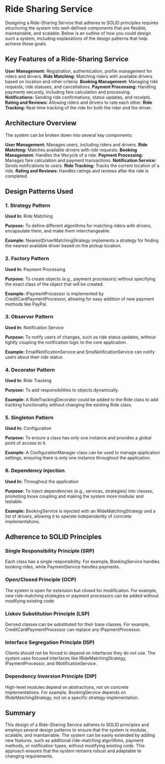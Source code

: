 ﻿# Ride Sharing Service

Designing a Ride-Sharing Service that adheres to SOLID principles requires structuring the system into well-defined components that are flexible, maintainable, and scalable. Below is an outline of how you could design such a system, including explanations of the design patterns that help achieve these goals.

## Key Features of a Ride-Sharing Service

**User Management:** Registration, authentication, profile management for riders and drivers.
**Ride Matching:** Matching riders with available drivers based on location and other criteria.
**Booking Management:** Managing ride requests, ride statuses, and cancellations.
**Payment Processing:** Handling payments securely, including fare calculation and processing.
**Notifications:** Sending ride confirmations, status updates, and receipts.
**Rating and Reviews:** Allowing riders and drivers to rate each other.
**Ride Tracking:** Real-time tracking of the ride for both the rider and the driver.

## Architecture Overview

The system can be broken down into several key components:

**User Management:** Manages users, including riders and drivers.
**Ride Matching:** Matches available drivers with ride requests.
**Booking Management:** Handles the lifecycle of a ride.
**Payment Processing:** Manages fare calculation and payment transactions.
**Notification Service:** Sends notifications to users.
**Ride Tracking:** Tracks the current location of a ride.
**Rating and Reviews:** Handles ratings and reviews after the ride is completed.

## Design Patterns Used

### 1. Strategy Pattern

**Used In:** Ride Matching

**Purpose:** To define different algorithms for matching riders with drivers, encapsulate them, and make them interchangeable.

**Example:** NearestDriverMatchingStrategy implements a strategy for finding the nearest available driver based on the pickup location.

### 2. Factory Pattern

**Used In:** Payment Processing

**Purpose:** To create objects (e.g., payment processors) without specifying the exact class of the object that will be created.

**Example:** IPaymentProcessor is implemented by CreditCardPaymentProcessor, allowing for easy addition of new payment methods like PayPal.

### 3. Observer Pattern

**Used In:** Notification Service

**Purpose:** To notify users of changes, such as ride status updates, without tightly coupling the notification logic to the core application.

**Example:** EmailNotificationService and SmsNotificationService can notify users about their ride status.

### 4. Decorator Pattern

**Used In:** Ride Tracking

**Purpose:** To add responsibilities to objects dynamically.

**Example:** A RideTrackingDecorator could be added to the Ride class to add tracking functionality without changing the existing Ride class.

### 5. Singleton Pattern

**Used In:** Configuration

**Purpose:** To ensure a class has only one instance and provides a global point of access to it.

**Example:** A ConfigurationManager class can be used to manage application settings, ensuring there is only one instance throughout the application.

### 6. Dependency Injection

**Used In:** Throughout the application

**Purpose:** To inject dependencies (e.g., services, strategies) into classes, promoting loose coupling and making the system more modular and testable.

**Example:** BookingService is injected with an IRideMatchingStrategy and a list of drivers, allowing it to operate independently of concrete implementations.

## Adherence to SOLID Principles

### Single Responsibility Principle (SRP)

Each class has a single responsibility. For example, BookingService handles booking rides, while PaymentService handles payments.

### Open/Closed Principle (OCP)

The system is open for extension but closed for modification. For example, new ride-matching strategies or payment processors can be added without modifying existing code.

### Liskov Substitution Principle (LSP)

Derived classes can be substituted for their base classes. For example, CreditCardPaymentProcessor can replace any IPaymentProcessor.

### Interface Segregation Principle (ISP)

Clients should not be forced to depend on interfaces they do not use. The system uses focused interfaces like IRideMatchingStrategy, IPaymentProcessor, and INotificationService.

### Dependency Inversion Principle (DIP)

High-level modules depend on abstractions, not on concrete implementations. For example, BookingService depends on IRideMatchingStrategy, not on a specific strategy implementation.

## Summary

This design of a Ride-Sharing Service adheres to SOLID principles and employs several design patterns to ensure that the system is modular, scalable, and maintainable. The system can be easily extended by adding new features, such as additional ride-matching algorithms, payment methods, or notification types, without modifying existing code. This approach ensures that the system remains robust and adaptable to changing requirements.
